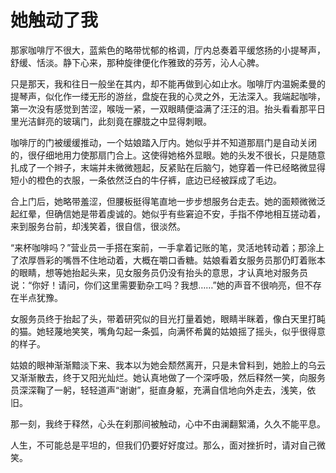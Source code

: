 # 她触动了我

那家咖啡厅不很大，蓝紫色的略带忧郁的格调，厅内总奏着平缓悠扬的小提琴声，舒缓、恬淡。静下心来，那种旋律便化作雅致的芬芳，沁人心脾。

只是那天，我和往日一般坐在其内，却不能再做到心如止水。咖啡厅内温婉柔曼的提琴声，似化作一缕无形的游丝，盘旋在我的心灵之外，无法深入。我端起咖啡，第一次没有感觉到苦涩，喉咙一紧，一双眼睛便溢满了汪汪的泪。抬头看看那平日里光洁鲜亮的玻璃门，此刻竟在朦胧之中显得刺眼。

咖啡厅的门被缓缓推动，一个姑娘踏入厅内。她似乎并不知道那扇门是自动关闭的，很仔细地用力使那扇门合上。这使得她格外显眼。她的头发不很长，只是随意扎成了一个辫子，末端并未微微翘起，反紧贴在后脑勺，她穿着一件已经略微显得短小的橙色的衣服，一条依然泛白的牛仔裤，底边已经被踩成了毛边。

合上门后，她略带羞涩，但腰板挺得笔直地一步步想服务台走去。她的面颊微微泛起红晕，但确信她是带着虔诚的。她似乎有些窘迫不安，手指不停地相互搓动着，来到服务台前，却浅笑着，很自信，很淡然。

“来杯咖啡吗？”营业员一手搭在案前，一手拿着记账的笔，灵活地转动着；那涂上了浓厚唇彩的嘴唇不住地动着，大概在嚼口香糖。姑娘看着女服务员那仍盯着账本的眼睛，想等她抬起头来，见女服务员仍没有抬头的意思，才认真地对服务员说：“你好！请问，你们这里需要勤杂工吗？我想……”她的声音不很响亮，但不存 在半点犹豫。

女服务员终于抬起了头，带着研究似的目光打量着她，眼睛半眯着，像白天里打盹的猫。她轻蔑地笑笑，嘴角勾起一条弧，向满怀希冀的姑娘摇了摇头，似乎很得意的样子。

姑娘的眼神渐渐黯淡下来、我本以为她会颓然离开，只是未曾料到，她脸上的乌云又渐渐散去，终于又阳光灿烂。她认真地做了一个深呼吸，然后释然一笑，向服务员深深鞠了一躬，轻轻道声“谢谢”，挺直身躯，充满自信地向外走去，浅笑，依旧。

那一刻，我终于释然，心头在刹那间被触动，心中不由澜翻絮涌，久久不能平息。

人生，不可能总是平坦的，但我们仍要好好度过。那么，面对挫折时，请对自己微笑。